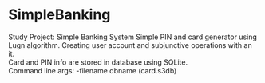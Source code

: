 # SimpleBanking
Study Project: Simple Banking System
Simple PIN and card generator using Lugn algorithm. Creating user account and subjunctive operations with an it. <br>
Card and PIN info are stored in database using SQLite.
<br>
Command line args: -filename dbname (card.s3db)
